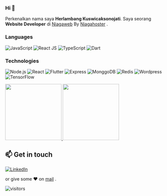 ### Hi  👋

Perkenalkan nama saya **Herlambang Kuswicaksonojati**.
Saya seorang **Website Developer** di [Niagaweb](https://www.niagaweb.co.id/) By [Niagahoster](https://www.niagahoster.co.id/) .

### Languages
![JavaScript](https://img.shields.io/badge/-JavaScript-000?&logo=JavaScript)
![React JS](https://img.shields.io/badge/-React-000?&logo=React)
![TypeScript](https://img.shields.io/badge/-TypeScript-000?&logo=TypeScript)
![Dart](https://img.shields.io/badge/-Dart-000?&logo=Dart)


### Technologies
![Node.js](https://img.shields.io/badge/-Node.js-000?&logo=node.js)
![React](https://img.shields.io/badge/-React-000?&logo=React)
![Flutter](https://img.shields.io/badge/-Flutter-000?&logo=Flutter)
![Express](https://img.shields.io/badge/-Express-000?&logo=Express)
![MonggoDB](https://img.shields.io/badge/-MonggoDB-000?&logo=MonggoDB)
![Redis](https://img.shields.io/badge/-Redis-000?&logo=Redis)
![Wordpress](https://img.shields.io/badge/-Wordpress-000?&logo=Wordpress)
![TensorFlow](https://img.shields.io/badge/-TensorFlow-000?&logo=TensorFlow)



<p align="left">
<a href="https://github.com/HerlambangK">
  <img height="180em" src="https://github-readme-stats-eight-theta.vercel.app/api?username=gilangadhan&show_icons=true&theme=algolia&include_all_commits=true&count_private=true"/>
  <img height="180em" src="https://github-readme-stats-eight-theta.vercel.app/api/top-langs/?username=gilangadhan&layout=compact&langs_count=8&theme=algolia"/>
</a>
  
  
## 📫 Get in touch
[![LinkedIn](https://img.shields.io/badge/LinkedIn-0077B5?style=for-the-badge&logo=linkedin&logoColor=white)](https://in.linkedin.com/in/herlambangk25) 


 or give some ♥ on [mail](mailto:herlambangk25@gmail.com) .



![visitors](https://visitor-badge.glitch.me/badge?page_id=adnanazmee/adnanazmee)

<!--
**HerlambangK/HerlambangK** is a ✨ _special_ ✨ repository because its `README.md` (this file) appears on your GitHub profile.

# Halo semua! 

Perkenalkan nama saya **HerlambangK**.\
Here are some ideas to get you started:

- 🔭 I’m currently working on ...
- 🌱 I’m currently learning ...
- 👯 I’m looking to collaborate on ...
- 🤔 I’m looking for help with ...
- 💬 Ask me about ...
- 📫 How to reach me: ...
- 😄 Pronouns: ...
- ⚡ Fun fact: ...
-->
